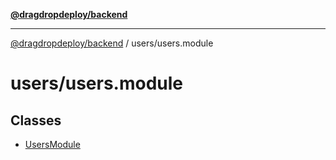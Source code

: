 [**@dragdropdeploy/backend**](../../README.md)

***

[@dragdropdeploy/backend](../../README.md) / users/users.module

# users/users.module

## Classes

- [UsersModule](classes/UsersModule.md)
